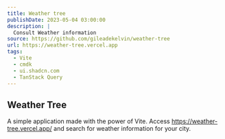 ```yaml
---
title: Weather tree
publishDate: 2023-05-04 03:00:00
description: |
  Consult Weather information
source: https://github.com/gileadekelvin/weather-tree
url: https://weather-tree.vercel.app
tags:
  - Vite
  - cmdk
  - ui.shadcn.com
  - TanStack Query
---
```


## Weather Tree

A simple application made with the power of Vite. Access https://weather-tree.vercel.app/ and search for weather information for your city.
